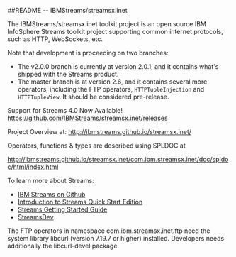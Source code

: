 ##README --  IBMStreams/streamsx.inet

The IBMStreams/streamsx.inet toolkit project is an open source IBM InfoSphere Streams toolkit project supporting common internet protocols, such as HTTP, WebSockets, etc.

Note that development is proceeding on two branches: 
* The v2.0.0 branch is currently at version 2.0.1, and it contains what's shipped with the Streams product.   
* The master branch is at version 2.6, and it contains several more operators, including the FTP operators, `HTTPTupleInjection` and `HTTPTupleView`.  It should be considered pre-release.   

Support for Streams 4.0 Now Available!
https://github.com/IBMStreams/streamsx.inet/releases

Project Overview at: http://ibmstreams.github.io/streamsx.inet/

Operators, functions & types are described using SPLDOC at

http://ibmstreams.github.io/streamsx.inet/com.ibm.streamsx.inet/doc/spldoc/html/index.html

To learn more about Streams:
* [IBM Streams on Github](http://ibmstreams.github.io)
* [Introduction to Streams Quick Start Edition](http://ibmstreams.github.io/streamsx.documentation/docs/4.1/qse-intro/)
* [Streams Getting Started Guide](http://ibmstreams.github.io/streamsx.documentation/docs/4.1/qse-getting-started/)
* [StreamsDev](https://developer.ibm.com/streamsdev/)

The FTP operators in namespace com.ibm.streamsx.inet.ftp need the system library libcurl (version 7.19.7 or higher) installed.
Developers needs additionally the libcurl-devel package.
